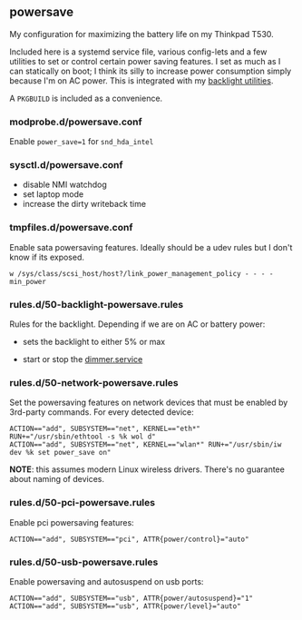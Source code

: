 ## powersave

My configuration for maximizing the battery life on my Thinkpad T530.

Included here is a systemd service file, various config-lets and a few
utilities to set or control certain power saving features. I set as much
as I can statically on boot; I think its silly to increase power
consumption simply because I'm on AC power. This is integrated with my
[backlight utilities][backlight].

A `PKGBUILD` is included as a convenience.

### modprobe.d/powersave.conf

Enable `power_save=1` for `snd_hda_intel`

### sysctl.d/powersave.conf

- disable NMI watchdog
- set laptop mode
- increase the dirty writeback time

### tmpfiles.d/powersave.conf

Enable sata powersaving features. Ideally should be a udev rules but
I don't know if its exposed.

```
w /sys/class/scsi_host/host?/link_power_management_policy - - - - min_power
```

### rules.d/50-backlight-powersave.rules

Rules for the backlight. Depending if we are on AC or battery power:

- sets the backlight to either 5% or max
- start or stop the [dimmer.service][backlight]

  [backlight]: https://github.com/vodik/backlight-utils


### rules.d/50-network-powersave.rules

Set the powersaving features on network devices that must be enabled by
3rd-party commands. For every detected device:

```
ACTION=="add", SUBSYSTEM=="net", KERNEL=="eth*" RUN+="/usr/sbin/ethtool -s %k wol d"
ACTION=="add", SUBSYSTEM=="net", KERNEL=="wlan*" RUN+="/usr/sbin/iw dev %k set power_save on"
```

**NOTE**: this assumes modern Linux wireless drivers. There's no guarantee
about naming of devices.

### rules.d/50-pci-powersave.rules

Enable pci powersaving features:

```
ACTION=="add", SUBSYSTEM=="pci", ATTR{power/control}="auto"
```

### rules.d/50-usb-powersave.rules

Enable powersaving and autosuspend on usb ports:

```
ACTION=="add", SUBSYSTEM=="usb", ATTR{power/autosuspend}="1"
ACTION=="add", SUBSYSTEM=="usb", ATTR{power/level}="auto"
```
